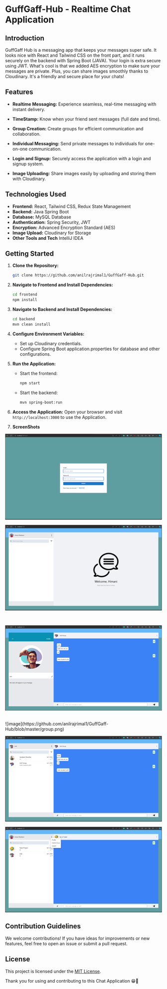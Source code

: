# GuffGaff-Hub - Realtime Chat Application

## Introduction

GuffGaff Hub is a messaging app that keeps your messages super safe. It looks nice with React and Tailwind CSS on the front part, and it runs securely on the backend with Spring Boot (JAVA). Your login is extra secure using JWT. What's cool is that we added AES encryption to make sure your messages are private. Plus, you can share images smoothly thanks to Cloudinary. It's a friendly and secure place for your chats!
## Features

- **Realtime Messaging:** Experience seamless, real-time messaging with instant delivery.

- **TimeStamp:** Know when your friend sent messages (full date and time).

- **Group Creation:** Create groups for efficient communication and collaboration.

- **Individual Messaging:** Send private messages to individuals for one-on-one communication.

- **Login and Signup:** Securely access the application with a login and signup system.

- **Image Uploading:** Share images easily by uploading and storing them with Cloudinary.

## Technologies Used

- **Frontend:** React, Tailwind CSS, Redux State Management
- **Backend:** Java Spring Boot
- **Database:** MySQL Database
- **Authentication:** Spring Security, JWT
- **Encryption:** Advanced Encryption Standard (AES)
- **Image Upload:** Cloudinary for Storage
- **Other Tools and Tech** IntelliJ IDEA

## Getting Started

1. **Clone the Repository:**
   ```bash
   git clone https://github.com/anilrajrimal1/GuffGaff-Hub.git
   ```

2. **Navigate to Frontend and Install Dependencies:**
   ```bash
   cd frontend
   npm install
   ```

3. **Navigate to Backend and Install Dependencies:**
   ```bash
   cd backend
   mvn clean install
   ```

4. **Configure Environment Variables:**
   - Set up Cloudinary credentials.
   - Configure Spring Boot application.properties for database and other configurations.

5. **Run the Application:**
   - Start the frontend:
     ```bash
     npm start
     ```
   - Start the backend:
     ```bash
     mvn spring-boot:run
     ```

6. **Access the Application:**
   Open your browser and visit `http://localhost:3000` to use the Application.

7. **ScreenShots**

 ![image](https://github.com/anilrajrimal1/GuffGaff-Hub/blob/master/login.png)
    <br/>

 ![image](https://github.com/anilrajrimal1/GuffGaff-Hub/blob/master/landing.png)

   <br/>

![image](https://github.com/anilrajrimal1/GuffGaff-Hub/blob/master/profile.png)

   <br/>
 ![image](https://github.com/anilrajrimal1/GuffGaff-Hub/blob/master/group.png)
  <br/>
  
![image](https://github.com/anilrajrimal1/GuffGaff-Hub/blob/master/chat.png)
  <br/>
  
![image](https://github.com/anilrajrimal1/GuffGaff-Hub/blob/master/logout.png)


## Contribution Guidelines

We welcome contributions! If you have ideas for improvements or new features, feel free to open an issue or submit a pull request.

## License

This project is licensed under the [MIT License](LICENSE).

Thank you for using and contributing to this Chat Application 😁🙏
